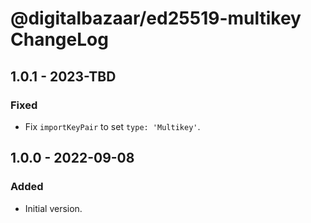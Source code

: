# @digitalbazaar/ed25519-multikey ChangeLog

## 1.0.1 - 2023-TBD

### Fixed
- Fix `importKeyPair` to set `type: 'Multikey'`.

## 1.0.0 - 2022-09-08

### Added
- Initial version.
